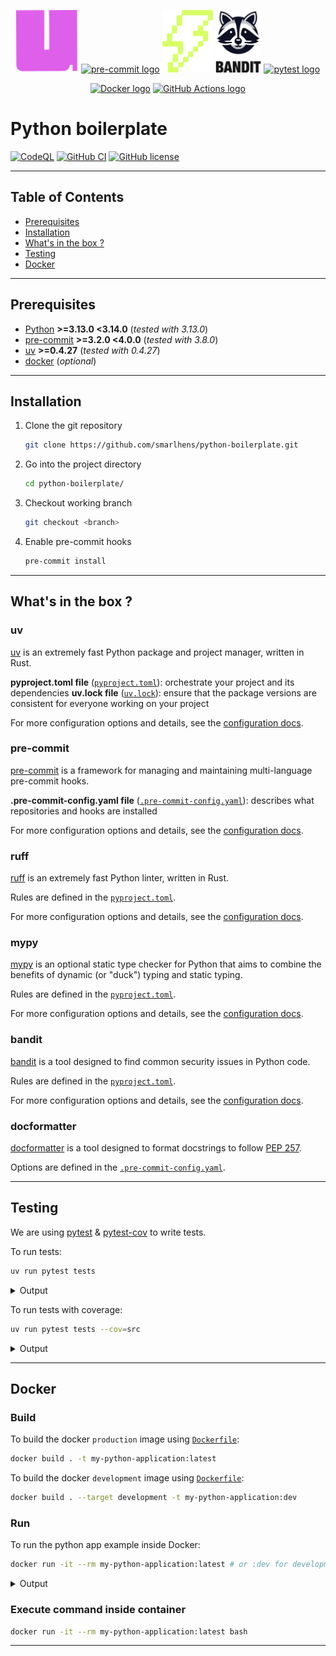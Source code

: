 <p align="center">
  <a href="https://github.com/astral-sh/uv" target="blank"><img src="https://github.com/astral-sh/uv/blob/8674968a17e5f2ee0dda01d17aaf609f162939ca/docs/assets/logo-letter.svg" height="100" alt="uv logo" /></a>
  <a href="https://pre-commit.com/" target="blank"><img src="https://pre-commit.com/logo.svg" height="100" alt="pre-commit logo" /></a>
  <a href="https://github.com/astral-sh/ruff" target="blank"><img src="https://raw.githubusercontent.com/astral-sh/ruff/8c20f14e62ddaf7b6d62674f300f5d19cbdc5acb/docs/assets/bolt.svg" height="100" alt="ruff logo" style="background-color: #ef5552" /></a>
  <a href="https://bandit.readthedocs.io/" target="blank"><img src="https://raw.githubusercontent.com/pycqa/bandit/main/logo/logo.svg" height="100" alt="bandit logo" /></a>
  <a href="https://docs.pytest.org/" target="blank"><img src="https://raw.githubusercontent.com/pytest-dev/pytest/main/doc/en/img/pytest_logo_curves.svg" height="100" alt="pytest logo" /></a>
</p>

<p align="center">
  <a href="https://docs.docker.com/" target="blank"><img src="https://www.docker.com/wp-content/uploads/2022/03/Moby-logo.png" height="60" alt="Docker logo" /></a>
  <a href="https://github.com/features/actions" target="blank"><img src="https://avatars.githubusercontent.com/u/44036562" height="60" alt="GitHub Actions logo" /></a>
</p>

# Python boilerplate

[![CodeQL](https://github.com/smarlhens/python-boilerplate/workflows/codeql/badge.svg)](https://github.com/smarlhens/python-boilerplate/actions/workflows/codeql.yml)
[![GitHub CI](https://github.com/smarlhens/python-boilerplate/workflows/ci/badge.svg)](https://github.com/smarlhens/python-boilerplate/actions/workflows/ci.yml)
[![GitHub license](https://img.shields.io/github/license/smarlhens/python-boilerplate)](https://github.com/smarlhens/python-boilerplate)

---

## Table of Contents

- [Prerequisites](#prerequisites)
- [Installation](#installation)
- [What's in the box ?](#whats-in-the-box-)
- [Testing](#testing)
- [Docker](#docker)

---

## Prerequisites

- [Python](https://www.python.org/downloads/) **>=3.13.0 <3.14.0** (_tested with 3.13.0_)
- [pre-commit](https://pre-commit.com/#install) **>=3.2.0 <4.0.0** (_tested with 3.8.0_)
- [uv](https://docs.astral.sh/uv/getting-started/installation/) **>=0.4.27** (_tested with 0.4.27_)
- [docker](https://docs.docker.com/get-docker/) (_optional_)

---

## Installation

1. Clone the git repository

   ```bash
   git clone https://github.com/smarlhens/python-boilerplate.git
   ```

2. Go into the project directory

   ```bash
   cd python-boilerplate/
   ```

3. Checkout working branch

   ```bash
   git checkout <branch>
   ```

4. Enable pre-commit hooks

   ```bash
   pre-commit install
   ```

---

## What's in the box ?

### uv

[uv](https://github.com/astral-sh/uv) is an extremely fast Python package and project manager, written in Rust.

**pyproject.toml file** ([`pyproject.toml`](pyproject.toml)): orchestrate your project and its dependencies
**uv.lock file** ([`uv.lock`](uv.lock)): ensure that the package versions are consistent for everyone
working on your project

For more configuration options and details, see the [configuration docs](https://docs.astral.sh/uv/).

### pre-commit

[pre-commit](https://pre-commit.com/) is a framework for managing and maintaining multi-language pre-commit hooks.

**.pre-commit-config.yaml file** ([`.pre-commit-config.yaml`](.pre-commit-config.yaml)): describes what repositories and
hooks are installed

For more configuration options and details, see the [configuration docs](https://pre-commit.com/).

### ruff

[ruff](https://github.com/astral-sh/ruff) is an extremely fast Python linter, written in Rust.

Rules are defined in the [`pyproject.toml`](pyproject.toml).

For more configuration options and details, see the [configuration docs](https://github.com/astral-sh/ruff#configuration).

### mypy

[mypy](http://mypy-lang.org/) is an optional static type checker for Python that aims to combine the benefits of
dynamic (or "duck") typing and static typing.

Rules are defined in the [`pyproject.toml`](pyproject.toml).

For more configuration options and details, see the [configuration docs](https://mypy.readthedocs.io/).

### bandit

[bandit](https://bandit.readthedocs.io/) is a tool designed to find common security issues in Python code.

Rules are defined in the [`pyproject.toml`](pyproject.toml).

For more configuration options and details, see the [configuration docs](https://bandit.readthedocs.io/).

### docformatter

[docformatter](https://github.com/PyCQA/docformatter) is a tool designed to format docstrings to
follow [PEP 257](https://peps.python.org/pep-0257/).

Options are defined in the [`.pre-commit-config.yaml`](.pre-commit-config.yaml).

---

## Testing

We are using [pytest](https://docs.pytest.org/) & [pytest-cov](https://github.com/pytest-dev/pytest-cov) to write tests.

To run tests:

```bash
uv run pytest tests
```

<details>

<summary>Output</summary>

```text
collected 1 item

tests/test_myapplication.py::test_hello_world PASSED
```

</details>

To run tests with coverage:

```bash
uv run pytest tests --cov=src
```

<details>

<summary>Output</summary>

```text
collected 1 item

tests/test_myapplication.py::test_hello_world PASSED

---------- coverage: platform linux, python 3.10.4-final-0 -----------
Name                            Stmts   Miss  Cover
---------------------------------------------------
src/myapplication/__init__.py       1      0   100%
src/myapplication/main.py           6      2    67%
---------------------------------------------------
TOTAL                               7      2    71%
```

</details>

---

## Docker

### Build

To build the docker `production` image using [`Dockerfile`](Dockerfile):

```bash
docker build . -t my-python-application:latest
```

To build the docker `development` image using [`Dockerfile`](Dockerfile):

```bash
docker build . --target development -t my-python-application:dev
```

### Run

To run the python app example inside Docker:

```bash
docker run -it --rm my-python-application:latest # or :dev for development
```

<details>

<summary>Output</summary>

```text
Hello World
```

</details>

### Execute command inside container

```bash
docker run -it --rm my-python-application:latest bash
```

---
